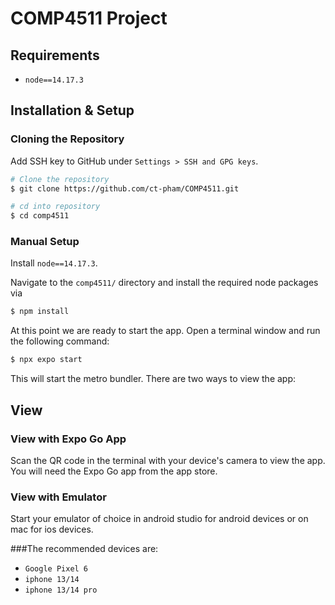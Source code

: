# COMP4511 Project
## Requirements

* `node==14.17.3`

## Installation & Setup

### Cloning the Repository
Add SSH key to GitHub under `Settings > SSH and GPG keys`.

```bash
# Clone the repository
$ git clone https://github.com/ct-pham/COMP4511.git

# cd into repository
$ cd comp4511
```
### Manual Setup

Install `node==14.17.3`.

Navigate to the `comp4511/` directory and install the required node packages via

```bash
$ npm install
```

At this point we are ready to start the app. Open a terminal window and run the following command:

```bash
$ npx expo start
```

This will start the metro bundler. There are two ways to view the app:

## View

### View with Expo Go App

Scan the QR code in the terminal with your device's camera to view the app. You will need the Expo Go app from the app store. 

### View with Emulator

Start your emulator of choice in android studio for android devices or on mac for ios devices. 

###The recommended devices are:

* `Google Pixel 6`
* `iphone 13/14`
* `iphone 13/14 pro`


